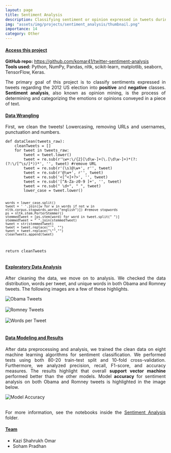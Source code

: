 ```yaml
---
layout: page
title: Sentiment Analysis
description: Classifying sentiment or opinion expressed in tweets during 2012 US elections
img: "assets/img/projects/sentiment_analysis/thumbnail.png"
importance: 14
category: Other
---
```


<h4><u>Access this project</u></h4>
<b>GitHub repo:</b> <a href='https://github.com/komar41/twitter-sentiment-analysis'>https://github.com/komar41/twitter-sentiment-analysis</a> <br>
<b>Tools used:</b> Python, NumPy, Pandas, nltk, scikit-learn, matplotlib, seaborn, TensorFlow, Keras.
<p align='justify'>
The primary goal of this project is to classify sentiments expressed in tweets regarding the 2012 US election into <b>positive</b> and <b>negative</b> classes. <b>Sentiment analysis</b>, also known as opinion mining, is the process of determining and categorizing the emotions or opinions conveyed in a piece of text.
</p>
<h4><u>Data Wrangling</u></h4>
<p align='justify'>
First, we clean the tweets! Lowercasing, removing URLs and usernames, punctuation and numbers.
</p>
<pre><code>def dataClean(tweets_raw):
    cleanTweets = []
    for tweet in tweets_raw:
        tweet = tweet.lower() 
        tweet = re.sub(r'\w+:\/{2}[\d\w-]+(\.[\d\w-]+)*(?:(?:\/[^\s/]*))*', '', tweet) #remove URL
        tweet = re.sub(r'(\s)@\w+', r'', tweet) 
        tweet = re.sub(r'@\w+', r'', tweet) 
        tweet = re.sub('<[^<]+?>', '', tweet) 
        tweet = re.sub('[^A-Za-z0-9 ]+', '', tweet)
        tweet = re.sub(" \d+", " ", tweet) 
        lower_case = tweet.lower()

    words = lower_case.split()
    tweet = ' '.join([w for w in words if not w in nltk.corpus.stopwords.words("english")]) #remove stopwords
    ps = nltk.stem.PorterStemmer()
    stemmedTweet = [ps.stem(word) for word in tweet.split(" ")]
    stemmedTweet = " ".join(stemmedTweet)
    tweet = str(stemmedTweet)
    tweet = tweet.replace("'", "")
    tweet = tweet.replace("\"","")
    cleanTweets.append(tweet)

return cleanTweets
</code></pre>

<h4><u>Exploratory Data Analysis</u></h4>
<p align='justify'>
After cleaning the data, we move on to analysis. We checked the data distribution, words per tweet, and unique words in both Obama and Romney tweets. The following images are a few of these highlights.
</p>
<div class="row">
    <div class="col-sm mt-3 mt-md-0">
        <img src="https://github.com/komar41/twitter-sentiment-analysis/raw/main/assets/obama_tweets.png" alt="Obama Tweets" class="img-fluid rounded z-depth-1">
    </div>
</div>
<br>
<div class="row">
    <div class="col-sm mt-3 mt-md-0">
        <img src="https://github.com/komar41/twitter-sentiment-analysis/raw/main/assets/romney_tweets.png" alt="Romney Tweets" class="img-fluid rounded z-depth-1">
    </div>
</div>
<br>
<div class="row">
    <div class="col-sm mt-3 mt-md-0">
        <img src="https://github.com/komar41/twitter-sentiment-analysis/raw/main/assets/words_per_tweet.png" alt="Words per Tweet" class="img-fluid rounded z-depth-1">
    </div>
</div>
<br>
<h4><u>Data Modeling and Results</u></h4>
<p align='justify'>
After data preprocessing and analysis, we trained the clean data on eight machine learning algorithms for sentiment classification. We performed tests using both 80-20 train-test split and 10-fold cross-validation. Furthermore, we analyzed precision, recall, F1-score, and accuracy measures. The results highlight that overall <b>support vector machine</b> performed better than the other models. Model <b>accuracy</b> for sentiment analysis on both Obama and Romney tweets is highlighted in the image below.
</p>
<div class="row">
    <div class="col-sm mt-3 mt-md-0">
        <img src="https://github.com/komar41/twitter-sentiment-analysis/raw/main/assets/accuracy_.png" alt="Model Accuracy" class="img-fluid rounded z-depth-1">
    </div>
</div>
<br>
<p align='justify'>
For more information, see the notebooks inside the <a href="https://github.com/komar41/twitter-sentiment-analysis/tree/main/Sentiment%20Analysis">Sentiment Analysis</a> folder.
</p>
<h4><u>Team</u></h4>
<p align='justify'>
<ul>
    <li>Kazi Shahrukh Omar</li>
    <li>Soham Pradhan</li>
</ul>
</p>

